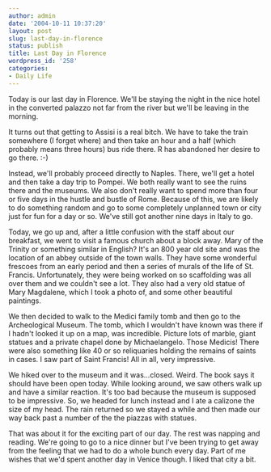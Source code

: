 ```yaml
---
author: admin
date: '2004-10-11 10:37:20'
layout: post
slug: last-day-in-florence
status: publish
title: Last Day in Florence
wordpress_id: '258'
categories:
- Daily Life
---
```

Today is our last day in Florence. We'll be staying the night in the nice hotel in the converted palazzo not far from the river but we'll be leaving in the morning. 

It turns out that getting to Assisi is a real bitch. We have to take the train somewhere (I forget where) and then take an hour and a half (which probably means three hours) bus ride there. R has abandoned her desire to go there. :-)

Instead, we'll probably proceed directly to Naples. There, we'll get a hotel and then take a day trip to Pompei. We both really want to see the ruins there and the museums. We also don't really want to spend more than four or five days in the hustle and bustle of Rome. Because of this, we are likely to do something random and go to some completely unplanned town or city just for fun for a day or so. We've still got another nine days in Italy to go.

Today, we go up and, after a little confusion with the staff about our breakfast, we went to visit a famous church about a block away. Mary of the Trinity or something similar in English? It's an 800 year old site and was the location of an abbey outside of the town walls. They have some wonderful frescoes from an early period and then a series of murals of the life of St. Francis. Unfortunately, they were being worked on so scaffolding was all over them and we couldn't see a lot. They also had a very old statue of Mary Magdalene, which I took a photo of, and some other beautiful paintings.

We then decided to walk to the Medici family tomb and then go to the Archeological Museum. The tomb, which I wouldn't have known was there if I hadn't looked it up on a map, was incredible. Picture lots of marble, giant statues and a private chapel done by Michaelangelo. Those Medicis! There were also something like 40 or so reliquaries holding the remains of saints in cases. I saw part of Saint Francis! All in all, very impressive.

We hiked over to the museum and it was...closed. Weird. The book says it should have been open today. While looking around, we saw others walk up and have a similar reaction. It's too bad because the museum is supposed to be impressive. So, we headed for lunch instead and I ate a calizone the size of my head. The rain returned so we stayed a while and then made our way back past a number of the the piazzas with statues. 

That was about it for the exciting part of our day. The rest was napping and reading. We're going to go to a nice dinner but I've been trying to get away from the feeling that we had to do a whole bunch every day. Part of me wishes that we'd spent another day in Venice though. I liked that city a bit.
